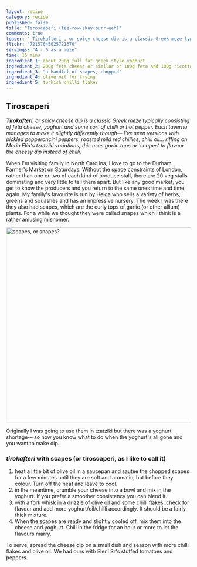 ```yaml
---
layout: recipe
category: recipe
published: false
title: "Tiroscaperi (tee-row-skay-purr-eeh)"
comments: true
teaser: "_Tirokafteri_, or spicy cheese dip is a classic Greek meze typically consisting of feta cheese, yoghurt and some sort of chilli or hot pepper. Each taverna manages to make it slightly differently though–– I've seen versions with pickled pepperoncini peppers, roasted mild red chillies, chilli oil... riffing on Maria Elia's tzatziki variations, this uses garlic tops or 'scapes' to flavour the cheesy dip instead of chilli."
flickr: "72157645025721376"
servings: "4 - 6 as a meze"
time: 15 mins
ingredient_1: about 200g full fat greek style yoghurt
ingredient_2: 200g feta cheese or similar or 100g feta and 100g ricotta or other fresh cheese
ingredient_3: "a handful of scapes, chopped"
ingredient_4: olive oil for frying
ingredient_5: turkish chilli flakes
---
```


## Tiroscaperi

_**Tirokafteri**, or spicy cheese dip is a classic Greek meze typically consisting of feta cheese, yoghurt and some sort of chilli or hot pepper. Each taverna manages to make it slightly differently though–– I've seen versions with pickled pepperoncini peppers, roasted mild red chillies, chilli oil... riffing on Maria Elia's tzatziki variations, this uses garlic tops or 'scapes' to flavour the cheesy dip instead of chilli._

When I'm visiting family in North Carolina, I love to go to the Durham Farmer's Market on Saturdays. Without the space constraints of London, rather than one or two of each kind of produce stall, there are 20 veg stalls dominating and very little to tell them apart. But like any good market, you get to know the producers and you return to the same ones time and time again. My family's favourite is run by Helga who sells a variety of herbs, greens and squashes and has an impressive nursery. The week I was there they also had scapes, which are the curly tops of garlic (or other allium) plants. For a while we thought they were called snapes which I think is a rather amusing misnomer. 

<a href="https://www.flickr.com/photos/elenijr/14190392238" title="scapes, or snapes? by Eleni Harlan, on Flickr"><img src="https://farm6.staticflickr.com/5200/14190392238_26ee8140f5_c.jpg" width="800" height="531" alt="scapes, or snapes?"></a>

Originally I was going to use them in tzatziki but there was a yoghurt shortage-– so now you know what to do when the yoghurt's all gone and you want to make dip.

### _tirokafteri_ with scapes (or tiroscaperi, as I like to call it)

1. heat a little bit of olive oil in a saucepan and sautee the chopped scapes for a few minutes until they are soft and aromatic, but before they colour. Turn off the heat and leave to cool.
2. in the meantime, crumble your cheese into a bowl and mix in the yoghurt. If you prefer a smoother consistency you can blend it.
3. with a fork whisk in a drizzle of olive oil and some chilli flakes. check for flavour and add more yoghurt/oil/chilli accordingly. It should be a fairly thick mixture. 
4. When the scapes are ready and slightly cooled off, mix them into the cheese and yoghurt. Chill in the fridge for an hour or more to let the flavours marry.

To serve, spread the cheese dip on a small dish and season with more chilli flakes and olive oil. We had ours with Eleni Sr's stuffed tomatoes and peppers.

